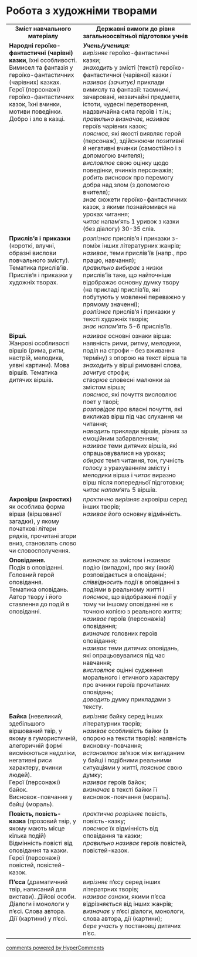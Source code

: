 <div id="hypercomments_widget" class="js-hypercomments-widget invisible"></div>

# Робота з художніми творами

<table>
  <tr>
    <td width="40%" align="center"><b>Зміст навчального матеріалу<b></td>
    <td width="60%" align="center"><b>Державні вимоги до рівня загальноосвітньої підготовки учнів</b></td>
  </tr>
  <tr>
    <td width="40%" style="vertical-align:top !important;">
<b>Народні героїко-фантастичні (чарівні) казки</b>,  їхні особливості.<br> 
Вимисел та фантазія у героїко-фантастичних (чарівних) казках.<br>
Герої (персонажі) героїко-фантастичних казок, їхні вчинки, мотиви поведінки. <br>
Добро і зло в казці.
</td>
    <td width="60%" style="vertical-align:top !important;">
<i><b>Учень/учениця:</b></i><br>
<i>вирізняє</i> героїко-фантастичні казки;<br>
<i>знаходить</i> у змісті (тексті) героїко-фантастичної (чарівної) казки <i>і називає (зачитує)</i> приклади вимислу та фантазії: таємничі, зачаровані, незвичайні предмети, істоти, чудесні перетворення, надзвичайна сила героїв і т.ін.;<br>
<i>правильно визначає, називає</i> героїв чарівних казок; <br>
<i>пояснює,</i> які якості виявляє герой (персонаж), здійснюючи позитивні й негативні вчинки (самостійно і з допомогою вчителя); <br>
<i>висловлює</i> свою оцінку щодо поведінки, вчинків персонажів; <br>
<i>робить висновок</i> про перемогу добра над злом (з допомогою вчителя);<br>
<i>знає</i> сюжети героїко-фантастичних казок, з якими познайомився на уроках читання; <br>
<i>читає</i> напам’ять 1 уривок з казки (без діалогу) 30-35 слів.
</td>
  </tr>
  <tr>
    <td width="40%" style="vertical-align:top !important;">
<b>Прислів’я і приказки</b> (короткі, влучні, образні вислови повчального змісту). Тематика прислів’їв. Прислів’я і приказки у художніх творах.</td>
    <td width="60%" style="vertical-align:top !important;">
<i>розпізнає</i> прислів’я і приказки з-поміж інших літературних жанрів; <br>
<i>називає</i>, теми прислів’їв (напр., про працю, навчання); <br>
<i>правильно вибирає</i> з низки прислів’їв таке, що найточніше відображає основну думку твору (на прикладі прислів’їв, які побутують у мовленні переважно у прямому значенні);<br>
<i>розпізнає</i> прислів’я і приказки у тексті художніх творів;<br>
<i>знає напам’ять</i> 5-6 прислів’їв.
</td>
  </tr>
  <tr>
    <td width="40%" style="vertical-align:top !important;">
<b>Вірші.</b> <br>
Жанрові особливості віршів (рима, ритм, настрій, мелодика, уявні картини). Мова віршів. Тематика дитячих віршів.</td>
    <td width="60%" style="vertical-align:top !important;">
<i>називає</i> основні ознаки вірша: наявність рими, ритму, мелодики, поділ на строфи – без вживання терміну) з опорою на текст вірша та <i>знаходить</i> у вірші римовані слова, <i>зачитує</i> строфи;<br> 
<i>створює</i> словесні малюнки за змістом вірша;<br>
<i>пояснює</i>, які почуття висловлює поет у творі;<br>
<i>розповідає</i> про власні почуття, які викликав вірш під час слухання чи читання;<br>
<i>наводить</i> приклади віршів, різних за емоційним забарвленням;<br>
<i>називає</i> теми дитячих віршів, які опрацьовувалися на уроках;<br>
<i>обирає</i> темп читання, тон, гучність голосу з урахуванням змісту і мелодики вірша і <i>читає</i> виразно вірш після попередньої підготовки;<br>
<i>читає напам’ять</i> 5 віршів.
</td>
  </tr>
  <tr>
    <td width="40%" style="vertical-align:top !important;">
<b>Акровірш (акростих)</b> як особлива форма вірша (віршованої загадки), у якому початкові літери рядків, прочитані згори вниз, становлять слово чи словосполучення.</td>
    <td width="60%" style="vertical-align:top !important;">
<i>практично вирізняє</i> акровірш серед інших творів; <br>
<i>називає</i> його основну відмінність.
</td>
  </tr>
  <tr>
    <td width="40%" style="vertical-align:top !important;">
<b>Оповідання. </b><br>
Подія в оповіданні.<br>
Головний герой оповідання.<br>
Тематика оповідань.<br>
Автор твору і його ставлення до подій в оповіданні.
</td>
    <td width="60%" style="vertical-align:top !important;">
<i>визначає</i> за змістом і <i>називає</i> подію  (випадок), про яку (який) розповідається в оповіданні;<br>
<i>співвідносить</i> події в оповіданні з подіями в реальному житті і <i>пояснює</i>, що відображені події у тому чи іншому оповіданні не є точною копією з реального життя;<br>
<i>називає</i> героїв (персонажів) оповідання;<br>
<i>визначає</i> головних героїв оповідання;<br>
<i>називає</i> теми дитячих оповідань, які опрацьовувалися під час навчання;<br>
<i>висловлює</i> оцінні судження морального і етичного характеру про вчинки героїв прочитаних оповідань;<br>
<i>доводить</i> думку прикладами з тексту.
</td>
  </tr>
  <tr>
    <td width="40%" style="vertical-align:top !important;">
<b>Байка</b> (невеликий, здебільшого віршований твір, у якому в гумористичній, алегоричній формі висміюються недоліки, негативні риси характеру, вчинки людей). <br>
Герої (персонажі) байок.<br>
Висновок-повчання у байці (мораль).
</td>
    <td width="60%" style="vertical-align:top !important;">
<i>вирізняє</i> байку серед інших літературних творів;<br>
<i>називає</i> особливість байки (з опорою на тексти творів): наявність висновку-повчання; <br> 
<i>встановлює</i> зв’язок між вигаданим у байці і подібними реальними ситуаціями у житті, <i>пояснює</i> свою думку; <br>
<i>називає</i> героїв байок; <br>
<i>визначає</i> в тексті байки її висновок-повчання (мораль).
</td>
  </tr>
  <tr>
    <td width="40%" style="vertical-align:top !important;">
<b>Повість, повість-казка</b> (прозовий твір, у якому мають місце кілька подій)<br>
Відмінність повісті від оповідання та казки. <br>
Герої (персонажі) повістей, повістей-казок.
</td>
    <td width="60%" style="vertical-align:top !important;">
<i>практично розрізняє</i> повість, повість-казку; <br>
<i>пояснює</i> їх відмінність від оповідання та казки; <br>
<i>правильно називає</i> героїв повістей, повістей-казок.
</td>
  </tr>
  <tr>
    <td width="40%" style="vertical-align:top !important;">
<b>П’єса</b> (драматичний твір, написаний для вистави). Дійові особи. <br>
Діалоги і монологи у п’єсі. Слова автора. <br>
Дії (картини) у п’єсі.
</td>
    <td width="60%" style="vertical-align:top !important;">
<i>вирізняє</i> п’єсу серед інших літератрних творів;<br>
<i>називає ознаки</i>, якими  п’єса відрізняється від інших жанрів; <br>
<i>визначає</i> у п’єсі діалоги, монологи, слова автора, дії (картини); <br>
<i>бере участь</i> у постановці дитячих п’єс.
</td>
  </tr>
</table>

<div class="js-hypercomments-container">
<a href="http://hypercomments.com" class="hc-link" title="comments widget">comments powered by HyperComments</a>
</div>